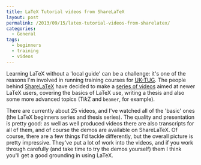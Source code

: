 ```yaml
---
title: LaTeX Tutorial videos from ShareLaTeX
layout: post
permalink: /2013/09/15/latex-tutorial-videos-from-sharelatex/
categories:
  - General
tags:
  - beginners
  - training
  - videos
---
```

Learning LaTeX without a 'local guide' can be a challenge: it's one of the reasons I'm involved in running training courses for [UK-TUG](http://uk.tug.org). The people behind [ShareLaTeX](https://www.sharelatex.com) have decided to make a [series of videos](https://youtube.com/sharelatex) aimed at newer LaTeX users, covering the basics of LaTeX use, writing a thesis and also some more advanced topics (Ti<em>k</em>Z and `beamer`, for example).

There are currently about 25 videos, and I've watched all of the 'basic' ones (the LaTeX beginners series and thesis series). The quality and presentation is pretty good: as well as well produced videos there are also transcripts for all of them, and of course the demos are available on ShareLaTeX. Of course, there are a few things I'd tackle differently, but the overall picture is pretty impressive. They've put a lot of work into the videos, and if you work through carefully (and take time to try the demos yourself) them I think you'll get a good grounding in using LaTeX.
